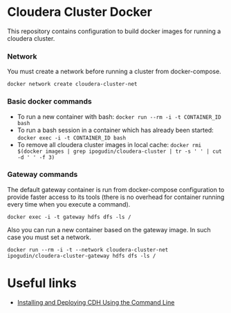 # Cloudera Cluster Docker

This repository contains configuration to build docker images for running a cloudera cluster. 

### Network
You must create a network before running a cluster from docker-compose.

`docker network create cloudera-cluster-net`

### Basic docker commands

- To run a new container with bash: `docker run --rm -i -t CONTAINER_ID bash`
- To run a bash session in a container which has already been started: `docker exec -i -t CONTAINER_ID bash`
- To remove all cloudera cluster images in local cache: `docker rmi $(docker images | grep ipogudin/cloudera-cluster | tr -s ' ' | cut -d ' ' -f 3)`

### Gateway commands

The default gateway container is run from docker-compose configuration to provide faster access to its tools (there is no overhead for container running every time when you execute a command). 

`docker exec -i -t gateway hdfs dfs -ls /`

Also you can run a new container based on the gateway image. In such case you must set a network.

`docker run --rm -i -t --network cloudera-cluster-net ipogudin/cloudera-cluster-gateway hdfs dfs -ls /`

# Useful links
- [Installing and Deploying CDH Using the Command Line](https://www.cloudera.com/documentation/enterprise/latest/topics/cdh_ig_command_line.html)